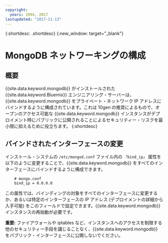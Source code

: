 ```yaml
---
copyright:
  years: 1994, 2017
lastupdated: "2017-11-13"
---
```


{:shortdesc: .shortdesc}
{:new_window: target="_blank"}

# MongoDB ネットワーキングの構成

## 概要

{{site.data.keyword.mongodb}} がインストールされた {{site.data.keyword.Bluemix}} エンジニアリング・サーバーは、{{site.data.keyword.mongodb}} をプライベート・ネットワーク IP アドレスにバインドするように構成されています。これは 10gen の推奨によるもので、オープンのアクセス可能な {{site.data.keyword.mongodb}} インスタンスがデプロイメント時にパブリックに公開されることによるセキュリティー・リスクを最小限に抑えるために役立ちます。
{:shortdesc}

## バインドされたインターフェースの変更

インストール・システムの `/etc/mongod.conf` ファイル内の `「bind_ip」` 属性を以下のように変更することで、{{site.data.keyword.mongodb}} をすべてのインターフェースにバインドするように構成できます。

        # mongo.conf
        bind_ip = 0.0.0.0  

この属性では、バインディングの対象をすべてのインターフェースに変更するか、あるいは特定のインターフェースの IP アドレス (デプロイメントの詳細から入手可能) をこのフィールドで設定できます。{{site.data.keyword.mongodb}} インスタンスの再始動が必要です。

**重要:** ファイアウォールや iptables など、インスタンスへのアクセスを制限する他のセキュリティー手段を講じることなく、{{site.data.keyword.mongodb}} をパブリック・インターフェースに公開しないでください。
